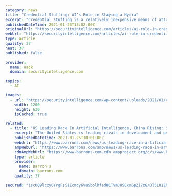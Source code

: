 ```yaml
---
category: news
title: "Credential Stuffing: AI’s Role in Slaying a Hydra"
excerpt: "Credential stuffing is a relatively inexpensive means of attack. But organizations trying to prevent breaches may do well to invest in AI against it."
publishedDateTime: 2021-01-25T13:02:00Z
originalUrl: "https://securityintelligence.com/articles/ai-role-in-credential-stuffing/"
webUrl: "https://securityintelligence.com/articles/ai-role-in-credential-stuffing/"
type: article
quality: 37
heat: 37
published: false

provider:
  name: Hack
  domain: securityintelligence.com

topics:
  - AI

images:
  - url: "https://securityintelligence.com/wp-content/uploads/2021/01/Credential-Stuffing-.jpeg"
    width: 1200
    height: 630
    isCached: true

related:
  - title: "US Leading Race In Artificial Intelligence, China Rising: Survey"
    excerpt: "The United States is leading rivals in development and use of artificial intelligence while China is rising quickly and European Union is lagging, a research report showed Monday."
    publishedDateTime: 2021-01-25T10:01:00Z
    webUrl: "https://www.barrons.com/news/us-leading-race-in-artificial-intelligence-china-rising-survey-01611551104"
    ampWebUrl: "https://www.barrons.com/amp/news/us-leading-race-in-artificial-intelligence-china-rising-survey-01611551104"
    cdnAmpWebUrl: "https://www-barrons-com.cdn.ampproject.org/c/s/www.barrons.com/amp/news/us-leading-race-in-artificial-intelligence-china-rising-survey-01611551104"
    type: article
    provider:
      name: Barron's
      domain: barrons.com
    quality: 37

secured: "1scUQ9lczy0YrgFsS1Ecmcy6VuSbolhfed81TVmJHSExmGpZi7zG/Dl5LO1ZhF7QjMzyjVRhXgKvBOorpWNgC1euitOVUCoiZdCXhCMhDREc5tJpdmWSRErCSt4c6EdEqWE96r+KWT8F5iUGK+g8BKrgr8G2Tfa4pwXwLDD9SCjVzF6vJpCWKrCjCS1CIFn+SSv4w2M4WPk9vypdexFebVq+XiGeJH/QnCJZhz7TUlgtoi9VeBUOgDAHpGDBZygI2Q5AgU4fMWJo9u+TWYT2g9NUm1ILId8C5kzuxYUtQcnsu8pwOf5HSQmvOhdm5tiXWFX9ZkqIoNvNJCTodmPs4fgn+KEZeshGjbSm5egQ/HY=;kiHC9omit0rRnriDMaPtnQ=="
---
```


